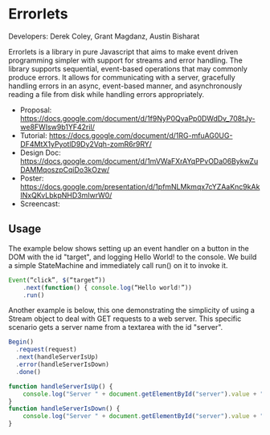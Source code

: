 # Errorlets
Developers: Derek Coley, Grant Magdanz, Austin Bisharat

Errorlets is a library in pure Javascript that aims to make event driven programming simpler with support for streams and error handling.
The library supports sequential, event-based operations that may commonly produce errors. It allows for communicating with a server, gracefully handling errors in an async, event-based manner, and asynchronously reading a file from disk while handling errors appropriately.

- Proposal: https://docs.google.com/document/d/1f9NyP0QyaPp0DWdDv_708tJy-we8FWIsw9b1YF42riI/
- Tutorial: https://docs.google.com/document/d/1RG-mfuAG0UG-DF4MtX1yPyotlD9Dy2Vqh-zomR6r9RY/
- Design Doc: https://docs.google.com/document/d/1mVWaFXrAYqPPvODa06BykwZuDAMMqoszpCqiDo3kOzw/
- Poster: https://docs.google.com/presentation/d/1pfmNLMkmqx7cYZAaKnc9kAkINxQKvLbkpNHD3mIwrW0/
- Screencast:

## Usage
The example below shows setting up an event handler on a button in the DOM with the id "target", and logging Hello World! to the console.
We build a simple StateMachine and immediately call run() on it to invoke it.
```javascript
Event(“click”, $(“target”))
	.next(function() { console.log(“Hello world!”))
	.run()
```
Another example is below, this one demonstrating the simplicity of using a Stream object to deal with GET requests to a web server. This specific scenario gets a server name from a textarea with the id "server".
```javascript
Begin()
  .request(request)
  .next(handleServerIsUp)
  .error(handleServerIsDown)
  .done()

function handleServerIsUp() {
    console.log("Server " + document.getElementById("server").value + " is up :)"); 
}
function handleServerIsDown() {
    console.log("Server " + document.getElementById("server").value + " is down :("); 
}
```
